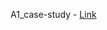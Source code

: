 A1_case-study - [Link](https://docs.google.com/document/d/1kq536jehXGNn6rKAFYsC4ZEQM0_1KF6gvMRBZ68vTZg/edit?usp=sharing)

